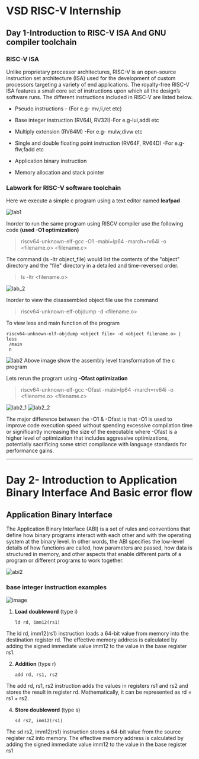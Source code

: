 # VSD RISC-V Internship
## Day 1-Introduction to RISC-V ISA And GNU compiler toolchain
### RISC-V ISA
Unlike proprietary processor architectures, RISC-V is an open-source instruction set architecture (ISA) used for the development of custom processors targeting a variety of end applications. The royalty-free RISC-V ISA features a small core set of instructions upon which all the design’s software runs.
The different instructions included in RISC-V are listed below.

* Pseudo instructions - (For e.g- mv,li,ret etc)
  
* Base integer instruction (RV64I, RV32I)-For e.g-lui,addi etc

* Multiply extension (RV64M) -For e.g- mulw,divw etc

* Single and double floating point instruction (RV64F, RV64D) -For e.g- flw,fadd etc

* Application binary instruction

* Memory allocation and stack pointer

### Labwork for RISC-V software toolchain
Here we execute a simple c program using a text editor named __leafpad__ 

![lab1](https://github.com/prabuddh-50/somaiya-riscv/assets/142028580/fff95a87-e36d-428b-ac7b-71bfb57d7c1e)


Inorder to run the same program using RISCV compiler use the following code __(used -O1 optimization)__
> riscv64-unknown-elf-gcc -O1 -mabi=lp64 -march=rv64i -o <filename.o> <filename.c>

The command (ls -ltr object_file) would list the contents of the "object" directory and the "file" directory in a detailed and time-reversed order.

> ls -ltr <filename.o>

![lab_2](https://github.com/prabuddh-50/somaiya-riscv/assets/142028580/48560378-6904-46cf-884d-a7e82666cd9b)

Inorder to view the disassembled object file use the command
> riscv64-unknown-elf-objdump -d <filename.o>

To view less and main function of the program
```
riscv64-unknown-elf-objdump <object file> -d <object filename.o> | less
 /main
 n 
```

![lab2](https://github.com/prabuddh-50/somaiya-riscv/assets/142028580/39ef8f9e-974d-4c9b-8c28-cb933c54c658)
Above image show the assembly level transformation of the c program



Lets rerun the program using __-Ofast optimization__ 
> riscv64-unknown-elf-gcc -Ofast -mabi=lp64 -march=rv64i -o <filename.o> <filename.c>

![lab2_1](https://github.com/prabuddh-50/somaiya-riscv/assets/142028580/a814bb8d-6651-431b-a1ce-73082038fd53)
![lab2_2](https://github.com/prabuddh-50/somaiya-riscv/assets/142028580/b747ba65-5045-4cb3-82fd-4b6bd614a9a9)


The major difference between the -O1 & -Ofast is that -O1 is used to improve code execution speed without spending excessive compilation time or significantly increasing the size of the executable where -Ofast is a higher level of optimization that includes aggressive optimizations, potentially sacrificing some strict compliance with language standards for performance gains.
***

# Day 2- Introduction to Application Binary Interface And Basic error flow

## Application Binary Interface

The Application Binary Interface (ABI) is a set of rules and conventions that define how binary programs interact with each other and with the operating system at the binary level. In other words, the ABI specifies the low-level details of how functions are called, how parameters are passed, how data is structured in memory, and other aspects that enable different parts of a program or different programs to work together.


![abi2](https://github.com/prabuddh-50/somaiya-riscv/assets/142028580/7d006a23-e0cd-4af9-a3eb-dd8c76d397d8)

### base integer instruction examples

![image](https://github.com/prabuddh-50/somaiya-riscv/assets/142028580/40798b85-c784-4759-99a3-26e008a888ae)

1. __Load doubleword__ (type i)
   
   `ld rd, imm12(rs1)`
   
The ld rd, imm12(rs1) instruction loads a 64-bit value from memory into the destination register rd. The effective memory address is calculated by adding the signed immediate value imm12 to the value in the base register rs1.

2. __Addition__ (type r)

   `add rd, rs1, rs2`

The add rd, rs1, rs2 instruction adds the values in registers rs1 and rs2 and stores the result in register rd. Mathematically, it can be represented as rd = rs1 + rs2.

4. __Store doubleword__ (type s)

   `sd rs2, imm12(rs1)`

The sd rs2, imm12(rs1) instruction stores a 64-bit value from the source register rs2 into memory. The effective memory address is calculated by adding the signed immediate value imm12 to the value in the base register rs1







